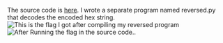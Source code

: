 The source code is [here](https://drive.google.com/file/d/0B3sOPp4yzeLTdHZiazhmNFZ2VEE/view?usp=sharing). I wrote a separate program named reversed.py that decodes the encoded hex string.
![This is the flag I got after compiling my reversed program](https://github.com/iammarco11/amfoss-tasks/blob/master/additional%20tasks/pythonsource/ss.png(1).png)
![After Running the flag in the source code..](https://github.com/iammarco11/amfoss-tasks/blob/master/additional%20tasks/pythonsource/Screenshot%20from%202019-09-22%2015-15-54.png)
